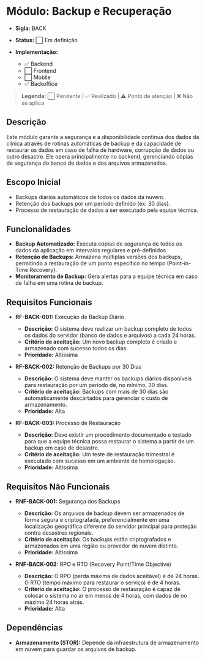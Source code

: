 # Módulo: Backup e Recuperação
- **Sigla:** BACK
- **Status:** ⬜ Em definição

- **Implementação:**
  - ✅ Backend
  - ⬜ Frontend
  - ⬜ Mobile
  - ✅ Backoffice

> **Legenda:** ⬜ Pendente | ✅ Realizado | ⚠️ Ponto de atenção | ❌ Não se aplica

## Descrição
Este módulo garante a segurança e a disponibilidade contínua dos dados da clínica através de rotinas automáticas de backup e da capacidade de restaurar os dados em caso de falha de hardware, corrupção de dados ou outro desastre. Ele opera principalmente no backend, gerenciando cópias de segurança do banco de dados e dos arquivos armazenados.

## Escopo Inicial
- Backups diários automáticos de todos os dados da nuvem.
- Retenção dos backups por um período definido (ex: 30 dias).
- Processo de restauração de dados a ser executado pela equipe técnica.

## Funcionalidades
- **Backup Automatizado:** Executa cópias de segurança de todos os dados da aplicação em intervalos regulares e pré-definidos.
- **Retenção de Backups:** Armazena múltiplas versões dos backups, permitindo a restauração de um ponto específico no tempo (Point-in-Time Recovery).
- **Monitoramento de Backup:** Gera alertas para a equipe técnica em caso de falha em uma rotina de backup.

## Requisitos Funcionais

- **RF-BACK-001:** Execução de Backup Diário
  - **Descrição:** O sistema deve realizar um backup completo de todos os dados do servidor (banco de dados e arquivos) a cada 24 horas.
  - **Critério de aceitação:** Um novo backup completo é criado e armazenado com sucesso todos os dias.
  - **Prioridade:** Altíssima

- **RF-BACK-002:** Retenção de Backups por 30 Dias
  - **Descrição:** O sistema deve manter os backups diários disponíveis para restauração por um período de, no mínimo, 30 dias.
  - **Critério de aceitação:** Backups com mais de 30 dias são automaticamente descartados para gerenciar o custo de armazenamento.
  - **Prioridade:** Alta

- **RF-BACK-003:** Processo de Restauração
  - **Descrição:** Deve existir um procedimento documentado e testado para que a equipe técnica possa restaurar o sistema a partir de um backup em caso de desastre.
  - **Critério de aceitação:** Um teste de restauração trimestral é executado com sucesso em um ambiente de homologação.
  - **Prioridade:** Altíssima

## Requisitos Não Funcionais

- **RNF-BACK-001:** Segurança dos Backups
  - **Descrição:** Os arquivos de backup devem ser armazenados de forma segura e criptografada, preferencialmente em uma localização geográfica diferente do servidor principal para proteção contra desastres regionais.
  - **Critério de aceitação:** Os backups estão criptografados e armazenados em uma região ou provedor de nuvem distinto.
  - **Prioridade:** Altíssima

- **RNF-BACK-002:** RPO e RTO (Recovery Point/Time Objective)
  - **Descrição:** O RPO (perda máxima de dados aceitável) é de 24 horas. O RTO (tempo máximo para restaurar o serviço) é de 4 horas.
  - **Critério de aceitação:** O processo de restauração é capaz de colocar o sistema no ar em menos de 4 horas, com dados de no máximo 24 horas atrás.
  - **Prioridade:** Alta

## Dependências

- **Armazenamento (STOR):** Depende da infraestrutura de armazenamento em nuvem para guardar os arquivos de backup.
